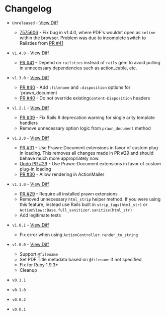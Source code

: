 # Changelog

* `Unreleased` - [View Diff](https://github.com/cortiz/prawn-rails/compare/v1.4.0...master)
  - [7575606](https://github.com/cortiz/prawn-rails/commit/7575606) - Fix bug in v1.4.0, where PDF's wouldnt open as `inline` within the browser. Problem was due to incomplete switch to Railsties from [PR #41](https://github.com/cortiz/prawn-rails/pull/41)

* `v1.4.0` - [View Diff](https://github.com/cortiz/prawn-rails/compare/v1.3.0...v1.4.0)
  - [PR #41](https://github.com/cortiz/prawn-rails/pull/41) - Depend on `railsties` instead of `rails` gem to avoid pulling in unnecessary dependencies such as action_cable, etc.

* `v1.3.0` - [View Diff](https://github.com/cortiz/prawn-rails/compare/v1.2.1...v1.3.0)
  - [PR #40](https://github.com/cortiz/prawn-rails/pull/40) - Add `:filename` and `:disposition` options for `prawn_document
  - [PR #40](https://github.com/cortiz/prawn-rails/pull/40) - Do not override existing`Content-Disposition` headers

* `v1.2.1` - [View Diff](https://github.com/cortiz/prawn-rails/compare/v1.2.0...v1.2.1)
  - [PR #39](https://github.com/cortiz/prawn-rails/pull/39) - Fix Rails 6 deprecation warning for single arity template handlers
  - Remove unnecessary option logic from `prawn_document` method

* `v1.2.0` - [View Diff](https://github.com/cortiz/prawn-rails/compare/v1.1.0...v1.2.0)
  - [PR #31](https://github.com/cortiz/prawn-rails/pull/31) - Use Prawn::Document.extensions in favor of custom plug-in loading. This removes all changes made in PR #29 and should behave much more appropriately now.
  - [Undo PR #29](https://github.com/cortiz/prawn-rails/pull/31) - Use Prawn::Document.extensions in favor of custom plug-in loading
  - [PR #30](https://github.com/cortiz/prawn-rails/pull/30) -  Allow rendering in ActionMailer

* `v1.1.0` - [View Diff](https://github.com/cortiz/prawn-rails/compare/v1.0.2...v1.1.0)
  - [PR #29](https://github.com/cortiz/prawn-rails/pull/29) - Require all installed prawn extensions
  - Removed unnecessary `html_strip` helper method. If you were using this feature, instead use Rails built in `strip_tags(html_str)` or `ActionView::Base.full_sanitizer.sanitize(html_str)`
  - Add legitimate tests

* `v1.0.1` - [View Diff](https://github.com/cortiz/prawn-rails/compare/v1.0.0...v1.0.1)
  - Fix error when using `ActionController.render_to_string`

* `v1.0.0` - [View Diff](https://github.com/cortiz/prawn-rails/compare/v1.0.0...v0.1.1)
  - Support `@filename`
  - Set PDF Title metadata based on `@filename` if not specified
  - Fix for Ruby 1.9.3+
  - Cleanup

* `v0.1.1`
* `v0.1.0`
* `v0.0.2`
* `v0.0.1`
